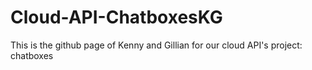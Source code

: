 # Cloud-API-ChatboxesKG
This is the github page  of Kenny and Gillian for our cloud API's project: chatboxes
